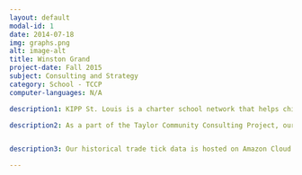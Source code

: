 ```yaml
---
layout: default
modal-id: 1
date: 2014-07-18
img: graphs.png
alt: image-alt
title: Winston Grand
project-date: Fall 2015
subject: Consulting and Strategy
category: School - TCCP
computer-languages: N/A

description1: KIPP St. Louis is a charter school network that helps children from low-income households surpass socioeconomic hurdles and attend college. As of Fall 2015, they provide an extended day, extended year educational program that serves grades K-8.

description2: As a part of the Taylor Community Consulting Project, our team developed a feasibility study to determine the likelihood of KIPP St. Louis opening and operating a high performing college-preparatory high school. The study’s contents include: an executive summary, a competitive landscape analysis, a SWOT analysis, administrator and student interviews, and an opening plan.


description3: Our historical trade tick data is hosted on Amazon Cloud instances. We analyze and manipulate this data directly on the instance with Python in conjunction with various data analysis libraries, including Pandas, NumPy and PySwarm. Our brokerage account is hosted at Interactive Brokers and interacted with through an automated execution system built on Interactive Brokers’ C++ API.

---
```

